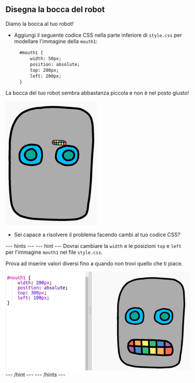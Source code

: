 ## Disegna la bocca del robot

Diamo la bocca al tuo robot!

- Aggiungi il seguente codice CSS nella parte inferiore di `style.css` per modellare l'immagine della `mouth1`:
    
        #mouth1 {
            width: 50px;
            position: absolute;
            top: 200px;
            left: 200px;
        }
        

La bocca del tuo robot sembra abbastanza piccola e non è nel posto giusto!

![screenshot](images/robot-mouth.png)

- Sei capace a risolvere il problema facendo cambi al tuo codice CSS?

\--- hints \--- \--- hint \--- Dovrai cambiare la `width` e le posizioni `top` e `left` per l'immagine `mouth1` nel file `style.css`.

Prova ad inserire valori diversi fino a quando non trovi quello che ti piace.

![screenshot](images/robot-mouth-code.png) \--- /hint \--- \--- /hints \---